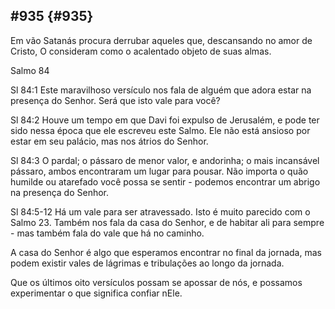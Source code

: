 ## #935 {#935}

Em vão Satanás procura derrubar aqueles que, descansando no amor de Cristo, O consideram como o acalentado objeto de suas almas.

Salmo 84

Sl 84:1 Este maravilhoso versículo nos fala de alguém que adora estar na presença do Senhor. Será que isto vale para você?

Sl 84:2 Houve um tempo em que Davi foi expulso de Jerusalém, e pode ter sido nessa época que ele escreveu este Salmo. Ele não está ansioso por estar em seu palácio, mas nos átrios do Senhor.

Sl 84:3 O pardal; o pássaro de menor valor, e andorinha; o mais incansável pássaro, ambos encontraram um lugar para pousar. Não importa o quão humilde ou atarefado você possa se sentir - podemos encontrar um abrigo na presença do Senhor.

Sl 84:5-12 Há um vale para ser atravessado. Isto é muito parecido com o Salmo 23\. Também nos fala da casa do Senhor, e de habitar ali para sempre - mas também fala do vale que há no caminho.

A casa do Senhor é algo que esperamos encontrar no final da jornada, mas podem existir vales de lágrimas e tribulações ao longo da jornada.

Que os últimos oito versículos possam se apossar de nós, e possamos experimentar o que significa confiar nEle.